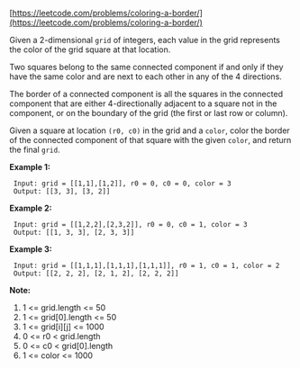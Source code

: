 [https://leetcode.com/problems/coloring-a-border/](https://leetcode.com/problems/coloring-a-border/)

Given a 2-dimensional `grid` of integers, each value in the grid represents the color of the grid square at that location.

Two squares belong to the same connected component if and only if they have the same color and are next to each other in any of the 4 directions.

The border of a connected component is all the squares in the connected component that are either 4-directionally adjacent to a square not in the component, or on the boundary of the grid (the first or last row or column).

Given a square at location `(r0, c0)` in the grid and a `color`, color the border of the connected component of that square with the given `color`, and return the final `grid`.

**Example 1:**
```
 Input: grid = [[1,1],[1,2]], r0 = 0, c0 = 0, color = 3
 Output: [[3, 3], [3, 2]]
```

**Example 2:**
```
 Input: grid = [[1,2,2],[2,3,2]], r0 = 0, c0 = 1, color = 3
 Output: [[1, 3, 3], [2, 3, 3]]
```

**Example 3:**
```
 Input: grid = [[1,1,1],[1,1,1],[1,1,1]], r0 = 1, c0 = 1, color = 2
 Output: [[2, 2, 2], [2, 1, 2], [2, 2, 2]]
```

**Note:**

1. 1 <= grid.length <= 50
2. 1 <= grid[0].length <= 50
3. 1 <= grid[i][j] <= 1000
4. 0 <= r0 < grid.length
5. 0 <= c0 < grid[0].length
6. 1 <= color <= 1000
